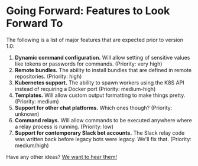 # Going Forward: Features to Look Forward To

The following is a list of major features that are expected prior to version 1.0:

1. **Dynamic command configuration.** Will allow setting of sensitive values like tokens or passwords for commands. (Priority: very high)
1. **Remote bundles.** The ability to install bundles that are defined in remote repositories. (Priority: high)
1. **Kubernetes support.** The ability to spawn workers using the K8S API instead of requiring a Docker port (Priority: medium-high)
3. **Templates.** Will allow custom output formatting to make things pretty. (Priority: medium)
4. **Support for other chat platforms.** Which ones though? (Priority: unknown)
5. **Command relays.** Will allow commands to be executed anywhere where a relay process is running. (Priority: low)
6. **Support for contemporary Slack bot accounts.** The Slack relay code was written back before legacy bots were legacy. We'll fix that. (Priority: medium/high)

Have any other ideas? [We want to hear them!](https://github.com/getgort/gort/issues)
